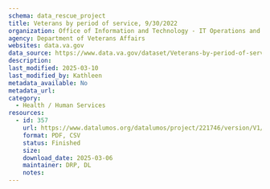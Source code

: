 ```yaml
---
schema: data_rescue_project 
title: Veterans by period of service, 9/30/2022
organization: Office of Information and Technology - IT Operations and Services (ITOPS)
agency: Department of Veterans Affairs
websites: data.va.gov
data_source: https://www.data.va.gov/dataset/Veterans-by-period-of-service-9-30-2022/fppf-663f
description: 
last_modified: 2025-03-10
last_modified_by: Kathleen
metadata_available: No
metadata_url: 
category:
  - Health / Human Services
resources:
  - id: 357
    url: https://www.datalumos.org/datalumos/project/221746/version/V1/view
    format: PDF, CSV
    status: Finished
    size: 
    download_date: 2025-03-06
    maintainer: DRP, DL
    notes: 
---
```

